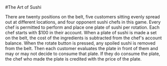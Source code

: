 #The Art of Sushi

There are twenty positions on the belt, five customers sitting evenly spread out at different locations, and four opponent sushi chefs in this game. Every chef is permitted to perform and place one plate of sushi per rotation. Each chef starts with $100 in their account. When a plate of sushi is made a set on the belt, the cost of the ingredients is subtracted from the chef's account balance. When the rotate button is pressed, any spoiled sushi is removed from the belt. Then each customer evaluates the plate in front of them and may or may not decide to consume that plate. If they do consume the plate, the chef who made the plate is credited with the price of the plate.
